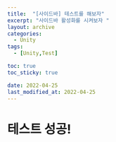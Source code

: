 ```yaml
---
title:  "[사이드바] 테스트를 해보자"
excerpt: "사이드바 활성화를 시켜보자 "
layout: archive
categories:
  - Unity
tags:
  - [Unity,Test]

toc: true
toc_sticky: true

date: 2022-04-25
last_modified_at: 2022-04-25
---
```


# 테스트 성공!
